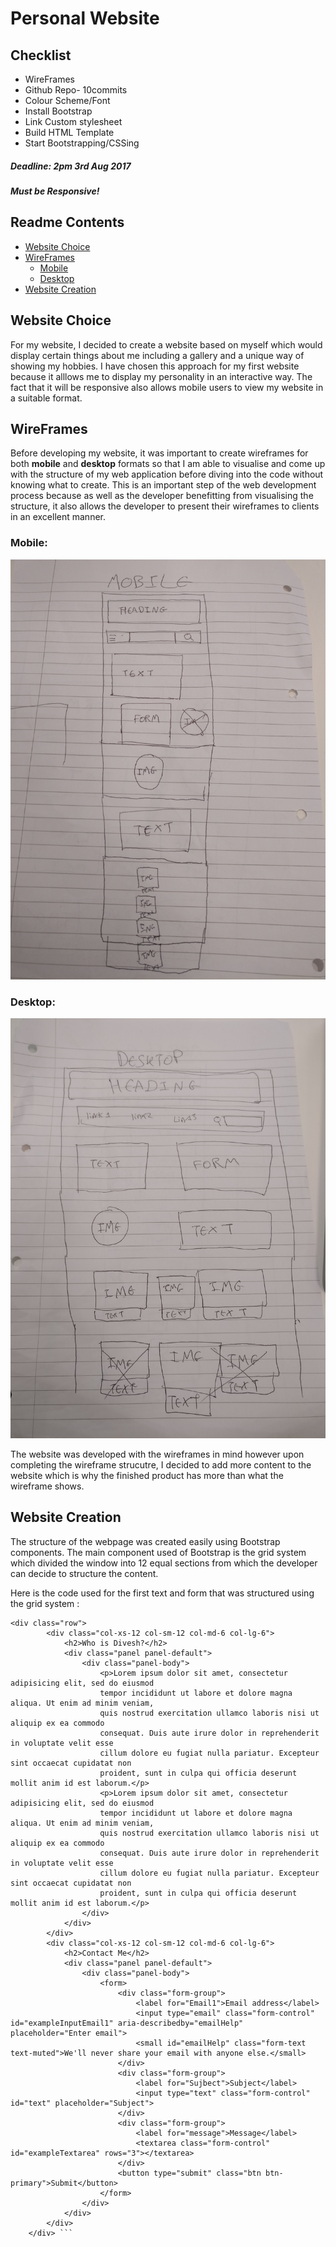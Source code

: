 # Personal Website
## Checklist
- WireFrames
- Github Repo- 10commits
- Colour Scheme/Font
- Install Bootstrap
- Link Custom stylesheet
- Build HTML Template
- Start Bootstrapping/CSSing

##### Deadline: 2pm 3rd Aug 2017
##### Must be Responsive!
## Readme Contents
 - [Website Choice](#website-choice) 
 - [WireFrames](#wireframes) 
     - [Mobile](#mobile)
     - [Desktop](#dekstop)
 -  [Website Creation](#website-creation)


## Website Choice
For my website, I decided to create a website based on myself which would display certain things about me including a gallery and a unique way of showing my hobbies. I have chosen this approach for my first website because it alllows me to display my personality in an interactive way. The fact that it will be responsive also allows mobile users to view my website in a suitable format. 

## WireFrames 
Before developing my website, it was important to create wireframes for both **mobile** and **desktop** formats so that I am able to visualise and come up with the structure of my web application before diving into the code without knowing what to create. This is an important step of the web development process because as well as the developer benefitting from visualising the structure, it also allows the developer to present their wireframes to clients in an excellent manner. 

### Mobile: 
![alt text](https://raw.githubusercontent.com/divesh987/personalWebsite/master/mobileWireframe.jpg "Logo Title Text 1")

### Desktop: 
![alt text](https://raw.githubusercontent.com/divesh987/personalWebsite/master/desktopWireframe.jpg "Logo Title Text 1")

The website was developed with the wireframes in mind however upon completing the wireframe strucutre, I decided to add more content to the website which is why the finished product has more than what the wireframe shows. 

## Website Creation 
The structure of the webpage was created easily using Bootstrap components. 
The main component used of Bootstrap is the grid system which divided the window into 12 equal sections from which the developer can decide to structure the content.

Here is the code used for the first text and form that was structured using the grid system : 
```
<div class="row">
		<div class="col-xs-12 col-sm-12 col-md-6 col-lg-6">
  			<h2>Who is Divesh?</h2>
  			<div class="panel panel-default">
    			<div class="panel-body">
    				<p>Lorem ipsum dolor sit amet, consectetur adipisicing elit, sed do eiusmod
    				tempor incididunt ut labore et dolore magna aliqua. Ut enim ad minim veniam,
    				quis nostrud exercitation ullamco laboris nisi ut aliquip ex ea commodo
    				consequat. Duis aute irure dolor in reprehenderit in voluptate velit esse
    				cillum dolore eu fugiat nulla pariatur. Excepteur sint occaecat cupidatat non
    				proident, sunt in culpa qui officia deserunt mollit anim id est laborum.</p>
    				<p>Lorem ipsum dolor sit amet, consectetur adipisicing elit, sed do eiusmod
    				tempor incididunt ut labore et dolore magna aliqua. Ut enim ad minim veniam,
    				quis nostrud exercitation ullamco laboris nisi ut aliquip ex ea commodo
    				consequat. Duis aute irure dolor in reprehenderit in voluptate velit esse
    				cillum dolore eu fugiat nulla pariatur. Excepteur sint occaecat cupidatat non
    				proident, sunt in culpa qui officia deserunt mollit anim id est laborum.</p>
    			</div>
  			</div>
		</div>
		<div class="col-xs-12 col-sm-12 col-md-6 col-lg-6">
  			<h2>Contact Me</h2>
  			<div class="panel panel-default">
    			<div class="panel-body">
    				<form>
  						<div class="form-group">
    						<label for="Email1">Email address</label>
    						<input type="email" class="form-control" id="exampleInputEmail1" aria-describedby="emailHelp" placeholder="Enter email">
    						<small id="emailHelp" class="form-text text-muted">We'll never share your email with anyone else.</small>
  						</div>
  						<div class="form-group">
    						<label for="Sujbect">Subject</label>
    						<input type="text" class="form-control" id="text" placeholder="Subject">
  						</div>
  						<div class="form-group">
    						<label for="message">Message</label>
   							<textarea class="form-control" id="exampleTextarea" rows="3"></textarea>
 						</div>
  						<button type="submit" class="btn btn-primary">Submit</button>
					</form>
				</div>
  			</div>
		</div>
	</div> ```

